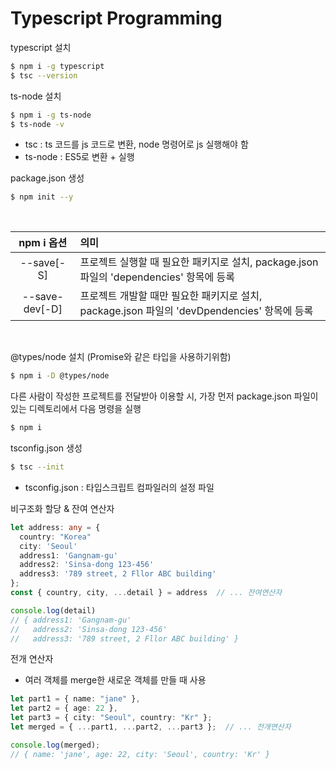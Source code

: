 # Typescript Programming

typescript 설치

```bash
$ npm i -g typescript
$ tsc --version
```

ts-node 설치

```bash
$ npm i -g ts-node
$ ts-node -v
```

- tsc : ts 코드를 js 코드로 변환, node 명령어로 js 실행해야 함
- ts-node : ES5로 변환 + 실행

package.json 생성

```bash
$ npm init --y
```

<br>

|   npm i 옵션   | 의미                                                                                        |
| :------------: | :------------------------------------------------------------------------------------------ |
|   --save[-S]   | 프로젝트 실행할 때 필요한 패키지로 설치, package.json 파일의 'dependencies' 항목에 등록     |
| --save-dev[-D] | 프로젝트 개발할 때만 필요한 패키지로 설치, package.json 파일의 'devDpendencies' 항목에 등록 |

<br>

@types/node 설치 (Promise와 같은 타입을 사용하기위함)

```bash
$ npm i -D @types/node
```

다른 사람이 작성한 프로젝트를 전달받아 이용할 시, 가장 먼저 package.json 파일이 있는 디렉토리에서 다음 명령을 실행

```bash
$ npm i
```

tsconfig.json 생성

```bash
$ tsc --init
```

- tsconfig.json : 타입스크립트 컴파일러의 설정 파일

비구조화 할당 & 잔여 연산자

```ts
let address: any = {
  country: "Korea"
  city: 'Seoul'
  address1: 'Gangnam-gu'
  address2: 'Sinsa-dong 123-456'
  address3: '789 street, 2 Fllor ABC building'
};
const { country, city, ...detail } = address  // ... 잔여연산자

console.log(detail)
// { address1: 'Gangnam-gu'
//   address2: 'Sinsa-dong 123-456'
//   address3: '789 street, 2 Fllor ABC building' }
```

전개 연산자

- 여러 객체를 merge한 새로운 객체를 만들 때 사용

```ts
let part1 = { name: "jane" },
let part2 = { age: 22 },
let part3 = { city: "Seoul", country: "Kr" };
let merged = { ...part1, ...part2, ...part3 };  // ... 전개연산자

console.log(merged);
// { name: 'jane', age: 22, city: 'Seoul', country: 'Kr' }
```
